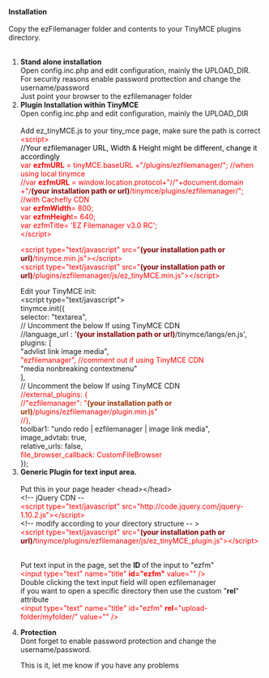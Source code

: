 <p><strong>Installation</strong><br /><br />Copy the ezFilemanager folder and contents to your TinyMCE plugins directory.<br /><br /></p>
<ol>
<li><strong>Stand alone installation</strong><br />Open config.inc.php and edit configuration, mainly the UPLOAD_DIR.<br />For security reasons enable password prottection and change the username/password<br />Just point your browser to the ezfilemanager folder</li>
<li style="text-align: left;"><strong>Plugin Installation within TinyMCE</strong><br />Open config.inc.php and edit configuration, mainly the UPLOAD_DIR<br /><br />Add ez_tinyMCE.js to your tiny_mce page, make sure the path is correct<br /><span style="color: #ff0000;">&lt;script&gt;</span><br /><span style="color: #000000;">//Your ezfilemanager URL, Width &amp; Height might be different, change it accordingly</span><br /><span style="color: #ff0000;">var <strong>ezfmURL</strong> = tinyMCE.baseURL +"/plugins/ezfilemanager/"; //when using local tinymce</span><br /><span style="color: #ff0000;">//var <strong>ezfmURL</strong> = window.location.protocol+"//"+document.domain +"/<strong><span style="color: #800000;">(your installation path or url)</span></strong>/tinymce/plugins/ezfilemanager/"; //with Cachefly CDN</span><br /><span style="color: #ff0000;">var <strong>ezfmWidth</strong>= 800;</span><br /><span style="color: #ff0000;">var <strong>ezfmHeigh</strong>t= 640;</span><br /><span style="color: #ff0000;">var ezfmTitle= 'EZ Filemanager v3.0 RC'; </span><br /><span style="color: #ff0000;">&lt;/script&gt;</span><br />
<p><span style="color: #ff0000;">&lt;script type="text/javascript" src="<strong><span style="color: #800000;">(your installation path or url)</span></strong>/tinymce.min.js"&gt;&lt;/script&gt;<br /></span><span style="color: #ff0000;">&lt;script type="text/javascript" src="<strong><span style="color: #800000;">(your installation path or url)</span></strong>/plugins/ezfilemanager/js/ez_tinyMCE.min.js"&gt;&lt;/script&gt;</span></p>
Edit your TinyMCE init:<br />&lt;script type="text/javascript"&gt;<br />tinymce.init({<br /> selector: "textarea",<br />// Uncomment the below If using TinyMCE CDN<br />//language_url : '<strong><span style="color: #800000;">(your installation path or url)</span></strong>/tinymce/langs/en.js',<br /> plugins: [<br /> "advlist link image media",<br /><span style="color: #ff0000;">"ezfilemanager", //comment out if using TinyMCE CDN</span><br /> "media nonbreaking contextmenu"<br /> ],<br />// Uncomment the below If using TinyMCE CDN<br /><span style="color: #ff0000;">//external_plugins: {</span><br /><span style="color: #ff0000;">//"ezfilemanager": "<span style="color: #993300;"><strong>(your installation path or url)</strong></span>/plugins/ezfilemanager/plugin.min.js"</span><br /><span style="color: #ff0000;">//},</span><br />toolbar1: "undo redo | ezfilemanager | image link media",<br /> image_advtab: true,<br /> relative_urls: false,<br /><span style="color: #ff0000;">file_browser_callback: CustomFileBrowser</span><br />});<br /> </li>
<li style="text-align: left;"><strong>Generic Plugin for text input area.</strong><br /><br />Put this in your page header &lt;head&gt;&lt;/head&gt;<br />&lt;!-- jQuery CDN -- <br /><span style="color: #ff0000;">&lt;script type="text/javascript" src="http://code.jquery.com/jquery-1.10.2.js"&gt;&lt;/script&gt;</span><br />&lt;!-- modify according to your directory structure -- &gt;<br /><span style="color: #ff0000;">&lt;script type="text/javascript" src="<strong><span style="color: #800000;">(your installation path or url)</span></strong><span style="color: #800000;">/</span>tinymce/plugins/ezfilemanager/js/ez_tinyMCE_plugin.js"&gt;&lt;/script&gt;</span><br />
<p><br />Put text input in the page, set the <strong>ID </strong> of the input to "ezfm"<br /><span style="color: #ff0000;">&lt;input type="text" name="title" <strong>id="ezfm"</strong> value="" /&gt;</span><br />Double clicking the text input field will open ezfilemanager<br />if you want to open a specific directory then use the custom "<strong>rel</strong>" attribute<br /><span style="color: #ff0000;">&lt;input type="text" name="title" id="ezfm" <strong>rel</strong>="upload-folder/myfolder/" value="" /&gt;</span></p>
</li>
<li style="text-align: left;">
<p><strong>Protection<br /></strong>Dont forget to enable password protection and change the username/password.</p>
<p>This is it, let me know if you have any problems</p>
</li>
</ol>
